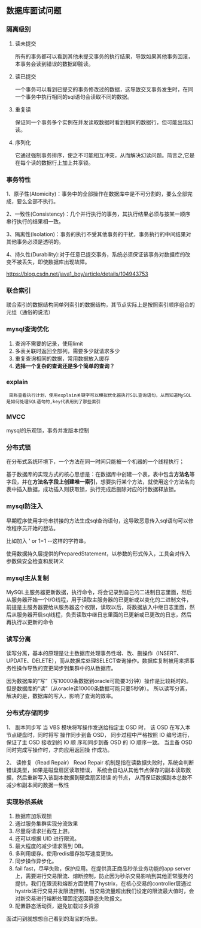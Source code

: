 ## 数据库面试问题

### 隔离级别

1. 读未提交

   所有的事务都可以看到其他未提交事务的执行结果，导致如果其他事务回滚，本事务会读到错误的数据即脏读。

2. 读已提交

   一个事务可以看到已提交的事务修改过的数据，这导致交叉事务发生时，在同一个事务中执行相同的sql语句会读取不同的数据。

3. 重复读

   保证同一个事务多个实例在并发读取数据时看到相同的数据行，但可能出现幻读。

4. 序列化

   它通过强制事务排序，使之不可能相互冲突，从而解决幻读问题。简言之,它是在每个读的数据行上加上共享锁。

### 事务特性

1、原子性(Atomicity)：事务中的全部操作在数据库中是不可分割的，要么全部完成，要么全部不执行。 

2、一致性(Consistency)：几个并行执行的事务，其执行结果必须与按某一顺序 串行执行的结果相一致。 

3、隔离性(Isolation)：事务的执行不受其他事务的干扰，事务执行的中间结果对其他事务必须是透明的。 

4、持久性(Durability):对于任意已提交事务，系统必须保证该事务对数据库的改变不被丢失，即使数据库出现故障。

https://blog.csdn.net/java1_boy/article/details/104943753

### 联合索引

联合索引的数据结构同单列索引的数据结构，其节点实际上是按照索引顺序组合的元组（通俗的说法）

### mysql查询优化

1. 查询不需要的记录，使用limit
2. 多表关联时返回全部列，需要多少就请求多少
3. 重复查询相同的数据，常用数据放入缓存
4. **选择一个复杂的查询还是多个简单的查询？** 

### explain

```
 简称查看执行计划，使用explain关键字可以模拟优化器执行SQL查询语句，从而知道MySQL是如何处理SQL语句的,key代表用到了那些索引
```

### MVCC

mysql的乐观锁，事务并发版本控制

### 分布式锁

在分布式系统环境下，一个方法在同一时间只能被一个机器的一个线程执行；

基于数据库的实现方式的核心思想是：在数据库中创建一个表，表中包含**方法名**等字段，并在**方法名字段上创建唯一索引**，想要执行某个方法，就使用这个方法名向表中插入数据，成功插入则获取锁，执行完成后删除对应的行数据释放锁。

### mysql防注入

早期程序使用字符串拼接的方法生成sql查询语句，这导致恶意传入sql语句可以修改程序员开始的想法。

比如加入  ' or 1=1 --这样的字符串。

使用数据持久层提供的PreparedStatement，以参数的形式传入，工具会对传入参数做安全检查和反转义

### mysql主从复制

MySQL主服务器更新数据，执行命令，将会记录到自己的二进制日志里面，然后从服务器开始一个I/O线程，用于读取主服务器的已更新或以变化的二进制文件，前提是主服务器要给从服务器这个权限，读取以后，将数据放入中继日志里面，然后从服务器开启sql线程，负责读取中继日志里面的已更新或已更改的日志，然后再执行以更新的命令

### 读写分离

读写分离，基本的原理是让主数据库处理事务性增、改、删操作（INSERT、UPDATE、DELETE），而从数据库处理SELECT查询操作。数据库复制被用来把事务性操作导致的变更同步到集群中的从数据库。

因为数据库的“写”（写10000条数据到oracle可能要3分钟）操作是比较耗时的。
但是数据库的“读”（从oracle读10000条数据可能只要5秒钟）。
所以读写分离，解决的是，数据库的写入，影响了查询的效率。

### 分布式存储同步

1、 副本同步写
当 VBS 模块将写操作发送给指定主 OSD 时， 该 OSD 在写入本节点硬盘时，同时将写
操作同步到备 OSD， 同步过程中严格按照 IO 编号进行，保证了主 OSD 接收到的 IO 顺
序和同步到备 OSD 的 IO 顺序一致。 当主备 OSD 同时完成写操作时，才向应用返回操
作成功。

2、 读修复（Read Repair）
Read Repair 机制是指在读数据失败时，系统会判断错误类型，如果是磁盘扇区读取错误，
系统会自动从其他节点保存的副本读取数据，然后重新写入该副本数据到硬盘扇区错误
的节点， 从而保证数据副本总数不减少和副本间的数据一致性

### 实现秒杀系统

1. 数据库加乐观锁
2. 通过服务集群实现分流效果
3. 尽量将请求拦截在上游。
4. 还可以根据 UID 进行限流。
5. 最大程度的减少请求落到 DB。
6. 多利用缓存。使用redis缓存独写速度更快。
7. 同步操作异步化。
8. fail fast，尽早失败，保护应用。在提供真正商品秒杀业务功能的app server上，需要进行交易限流、熔断控制，防止因为秒杀交易影响到其他正常服务的提供，我们在限流和熔断方面使用了hystrix，在核心交易的controller层通过hystrix进行交易并发限流控制，当交易流量超出我们设定的限流最大值时，会对新交易进行熔断处理固定返回静态失败报文。
9. 配置静态活动页，避免加载过多资源

面试问到就想想自己看到的淘宝的场景。